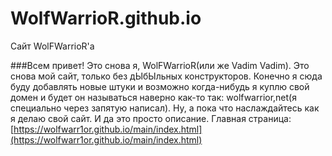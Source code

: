 # WolfWarrioR.github.io
Сайт WolFWarrioR'a

###Всем привет! Это снова я, WolFWarrioR(или же Vadim Vadim). Это снова мой сайт, только без дЫбЫльных конструкторов. Конечно я сюда буду добавлять новые штуки и возможно когда-нибудь я куплю свой домен и будет он называться наверно как-то так: wolfwarrior,net(я специально через запятую написал). Ну, а пока что наслаждайтесь как я делаю свой сайт. И да это просто описание. Главная страница: [https://wolfwarr1or.github.io/main/index.html](https://wolfwarr1or.github.io/main/index.html)